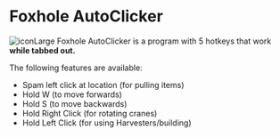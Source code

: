 
# Foxhole AutoClicker
![iconLarge](https://github.com/Tommythebold/foxholeautoclicker/assets/11021249/03a6a10e-fc8d-4f8d-ae09-2bcd12e0b5af)
Foxhole AutoClicker is a program with 5 hotkeys that work **while tabbed out.** 

The following features are available:
* Spam left click at location (for pulling items)
* Hold W (to move forwards)
* Hold S (to move backwards)
* Hold Right Click (for rotating cranes)
* Hold Left Click (for using Harvesters/building)
